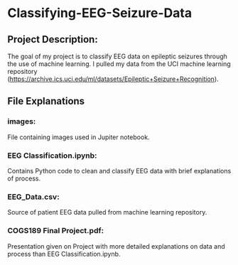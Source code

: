 # Classifying-EEG-Seizure-Data
## Project Description: 
The goal of my project is to classify EEG data on epileptic seizures through the use of machine learning. I pulled my data from the UCI machine learning repository (https://archive.ics.uci.edu/ml/datasets/Epileptic+Seizure+Recognition).
## File Explanations
### images: 
File containing images used in Jupiter notebook.
### EEG Classification.ipynb: 
Contains Python code to clean and classify EEG data with brief explanations of process.
### EEG_Data.csv: 
Source of patient EEG data pulled from machine learning repository.  
### COGS189 Final Project.pdf:
Presentation given on Project with more detailed explanations on data and process than EEG Classification.ipynb. 
